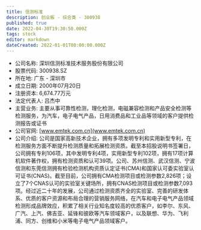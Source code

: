 ```yaml
---
title: 信测标准
description: 创业板 - 综合类 - 300938
published: true
date: 2022-04-30T19:30:50.000Z
tags: stock
editor: markdown
dateCreated: 2022-01-01T00:00:00.000Z
---
```


- 公司名称: 深圳信测标准技术服务股份有限公司
- 股票代码: 300938.SZ
- 所在地: 广东 - 深圳市
- 成立日期: 2000年07月20日
- 注册资本: 6,674.77万元
- 法定代表人: 吕杰中
- 主营业务: 主要从事可靠性检测，理化检测，电磁兼容检测和产品安全检测等检测服务，为汽车，电子电气产品，日用消费品和工业品等领域的客户提供检测报告或证书
- 公司官网: [www.emtek.com.cn](www.emtek.com.cn)
- 公司介绍: 公司是国家高新技术企业，拥有多项发明专利和实用新型专利，在检测服务方面不断提升检测质量和拓展检测资质。截至本招股说明书签署日，公司拥有专利106项，其中发明专利4项，实用新型专利102项，拥有17项计算机软件著作权，拥有检测资质和认可39项。公司、苏州信测、武汉信测、宁波信测和东莞信测拥有检验检测机构资质认定证书(CMA)和国家认可委实验室认可证书(CNAS)。截至目前，公司拥有CMA检测项目或检测参数2,826项；设立了7个CNAS认可的实验室关键场所，拥有CNAS检测项目或检测参数7,093项。经过近二十年的发展，公司通过检测资质齐全的实验室、完善的研发体系、优质的客户资源和布局合理的营销服务网络，在汽车和电子电气产品领域检测形成品牌效应，积累了相关行业知名度较高的优质客户，如李尔、东风、广汽、上汽、佛吉亚、延锋和彼欧等汽车领域客户，以及联想、华为、飞利浦、同方、创维和小米等电子电气产品领域客户。


